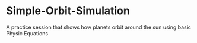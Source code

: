 # Simple-Orbit-Simulation
A practice session that shows how planets orbit around the sun using basic Physic Equations
